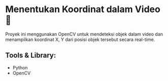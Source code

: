 # Menentukan Koordinat dalam Video 🎥

Proyek ini menggunakan OpenCV untuk mendeteksi objek dalam video dan menampilkan koordinat X, Y dari posisi objek tersebut secara real-time.

## Tools & Library:
- Python
- OpenCV
